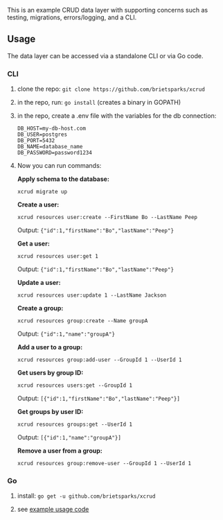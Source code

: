 This is an example CRUD data layer with supporting concerns
such as testing, migrations, errors/logging, and a CLI.  

## Usage
The data layer can be accessed via a standalone CLI or via Go code.

### CLI
1. clone the repo: ```git clone https://github.com/brietsparks/xcrud```

2. in the repo, run: ```go install``` (creates a binary in GOPATH)
    
3. in the repo, create a .env file with the variables for the db connection:

    ```
    DB_HOST=my-db-host.com
    DB_USER=postgres
    DB_PORT=5432
    DB_NAME=database_name
    DB_PASSWORD=password1234
    ```

4. Now you can run commands:

    **Apply schema to the database:**

    ```
    xcrud migrate up
    ```
    
    **Create a user:**
    
    ```
    xcrud resources user:create --FirstName Bo --LastName Peep
    ```
    
    Output: `{"id":1,"firstName":"Bo","lastName":"Peep"}`
    
    **Get a user:**
    
    ```
    xcrud resources user:get 1
    ```

    Output: `{"id":1,"firstName":"Bo","lastName":"Peep"}`

    **Update a user:**
    
    ```
    xcrud resources user:update 1 --LastName Jackson
    ```
    
    **Create a group:**
    
    ```
    xcrud resources group:create --Name groupA
    ```
    
    Output: `{"id":1,"name":"groupA"}`
    
    **Add a user to a group:**
    
    ```
    xcrud resources group:add-user --GroupId 1 --UserId 1
    ```
    
    **Get users by group ID:**
    
    ```
    xcrud resources users:get --GroupId 1
    ```
    
    Output: `[{"id":1,"firstName":"Bo","lastName":"Peep"}]`

    **Get groups by user ID:**
       
    ```
    xcrud resources groups:get --UserId 1
    ```
    
    Output: `[{"id":1,"name":"groupA"}]`
    
    **Remove a user from a group:**
    
    ```
    xcrud resources group:remove-user --GroupId 1 --UserId 1
    ```
    
### Go

1. install: ```go get -u github.com/brietsparks/xcrud```

2. see [example usage code](https://github.com/brietsparks/xcrud/blob/master/example/example.go)
